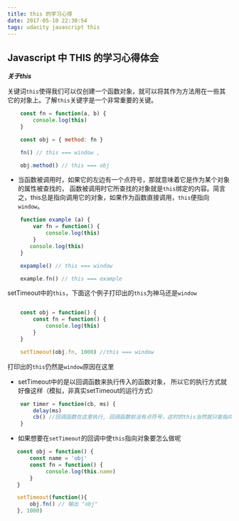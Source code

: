 ```yaml
---
title: this 的学习心得
date: 2017-05-10 22:30:54
tags: udacity javascript this 
---
```


## Javascript 中 THIS 的学习心得体会

***关于this***

关键词`this`使得我们可以仅创建一个函数对象，就可以将其作为方法用在一些其它的对象上。了解`this`关键字是一个非常重要的关键。

``` javascript
    const fn = function(a, b) {
        console.log(this) 
    }

    const obj = { method: fn }

    fn() // this === window , 

    obj.method() // this === obj

```

* 当函数被调用时，如果它的左边有一个点符号，那就意味着它是作为某个对象的属性被查找的， 函数被调用时它所查找的对象就是`this`绑定的内容。简言之，this总是指向调用它的对象，如果作为函数直接调用，`this`便指向`window`。

```javascript
    function example (a) {
        var fn = function() {
            console.log(this)
        }
       console.log(this)     
    }

    expample() // this === window

    example.fn() // this === example

```

setTimeout中的`this`，下面这个例子打印出的`this`为神马还是`window`

```javascript

    const obj = function() {
        const fn = function() {
            console.log(this)
        }
    }

    setTimeout(obj.fn, 1000) //this === window
```

打印出的`this`仍然是`window`原因在这里

* setTimeout中的是以回调函数来执行传入的函数对象， 所以它的执行方式就好像这样（模拟，非真实setTimeout的运行方式）
```javascript
    var timer = function(cb, ms) {
        delay(ms)
        cb() //回调函数在这里执行, 回调函数前没有点符号，这时的this当然就只能指向window
    }
```

* 如果想要在`setTimeout`的回调中使`this`指向对象要怎么做呢
```javascript
   const obj = function() {
       const name = 'obj'
       const fn = function() {
            console.log(this.name)
       }
   }

   setTimeout(function(){
       obj.fn() // 输出 "obj"
   }, 1000) 
```
